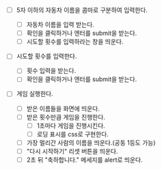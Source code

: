 - [ ] 5자 이하의 자동차 이름을 콤마로 구분하여 입력한다.

  - [ ] 자동차 이름을 입력 받는다.
  - [ ] 확인을 클릭하거나 엔터를 submit을 받는다.
  - [ ] 시도할 횟수를 입력하라는 창을 띄운다.

- [ ] 시도할 횟수를 입력한다.

  - [ ] 횟수 입력을 받는다.
  - [ ] 확인을 클릭하거나 엔터를 submit을 받는다.

- [ ] 게임 실행한다.
  - [ ] 받은 이름들을 화면에 띄운다.
  - [ ] 받은 횟수만큼 게임을 진행한다.
    - [ ] 1초마다 게임을 진행시킨다.
    - [ ] 로딩 표시를 css로 구현한다.
  - [ ] 가장 멀리간 사람의 이름을 띄운다.(공동 1등도 가능)
  - [ ] "다시 시작하기" 리셋 버튼을 띄운다.
  - [ ] 2초 뒤 "축하합니다." 메세지를 alert로 띄운다.
